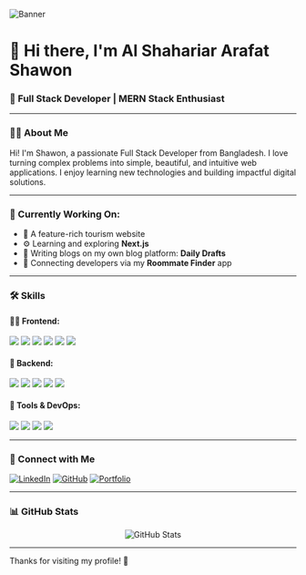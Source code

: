 ![Banner](https://i.postimg.cc/yxRJ5Q0q/Blue-Modern-Corporate-Staff-Profile-Linked-In-Banner.png)

# 👋 Hi there, I'm **Al Shahariar Arafat Shawon**
### 🚀 Full Stack Developer | MERN Stack Enthusiast

---

### 🧑‍💻 About Me
Hi! I'm Shawon, a passionate Full Stack Developer from Bangladesh. I love turning complex problems into simple, beautiful, and intuitive web applications. I enjoy learning new technologies and building impactful digital solutions.

---

### 📌 Currently Working On:
- 🚧 A feature-rich tourism website
- ⚙️ Learning and exploring **Next.js**
- 📝 Writing blogs on my own blog platform: **Daily Drafts**
- 🤝 Connecting developers via my **Roommate Finder** app

---

### 🛠️ Skills

#### 👨‍🎨 Frontend:
<p>
  <img src="https://img.shields.io/badge/HTML5-E34F26?style=for-the-badge&logo=html5&logoColor=white"/>
  <img src="https://img.shields.io/badge/CSS3-1572B6?style=for-the-badge&logo=css3&logoColor=white"/>
  <img src="https://img.shields.io/badge/JavaScript-F7DF1E?style=for-the-badge&logo=javascript&logoColor=black"/>
  <img src="https://img.shields.io/badge/TypeScript-3178C6?style=for-the-badge&logo=typescript&logoColor=white"/>
  <img src="https://img.shields.io/badge/React-61DAFB?style=for-the-badge&logo=react&logoColor=black"/>
  <img src="https://img.shields.io/badge/Tailwind_CSS-38B2AC?style=for-the-badge&logo=tailwind-css&logoColor=white"/>
</p>

#### 🧠 Backend:
<p>
  <img src="https://img.shields.io/badge/Node.js-339933?style=for-the-badge&logo=nodedotjs&logoColor=white"/>
  <img src="https://img.shields.io/badge/Express.js-000000?style=for-the-badge&logo=express&logoColor=white"/>
  <img src="https://img.shields.io/badge/MongoDB-47A248?style=for-the-badge&logo=mongodb&logoColor=white"/>
  <img src="https://img.shields.io/badge/PostgreSQL-336791?style=for-the-badge&logo=postgresql&logoColor=white"/>
  <img src="https://img.shields.io/badge/MySQL-00758F?style=for-the-badge&logo=mysql&logoColor=white"/>
</p>

#### 🧰 Tools & DevOps:
<p>
  <img src="https://img.shields.io/badge/Git-F05032?style=for-the-badge&logo=git&logoColor=white"/>
  <img src="https://img.shields.io/badge/GitHub-181717?style=for-the-badge&logo=github&logoColor=white"/>
  <img src="https://img.shields.io/badge/Vercel-000000?style=for-the-badge&logo=vercel&logoColor=white"/>
  <img src="https://img.shields.io/badge/Docker-2496ED?style=for-the-badge&logo=docker&logoColor=white"/>
</p>

---

### 🔗 Connect with Me
[![LinkedIn](https://img.shields.io/badge/LinkedIn-blue?style=for-the-badge&logo=linkedin&logoColor=white)](https://www.linkedin.com/in/your-profile)
[![GitHub](https://img.shields.io/badge/GitHub-black?style=for-the-badge&logo=github&logoColor=white)](https://github.com/your-username)
[![Portfolio](https://img.shields.io/badge/Portfolio-000?style=for-the-badge&logo=firefox&logoColor=white)](https://yourportfolio.com)

---

### 📊 GitHub Stats
<p align="center">
  <img src="https://github-readme-stats.vercel.app/api?username=shahariarshawon&show_icons=true&theme=tokyonight" alt="GitHub Stats"/>
  <br/>

</p>

---

Thanks for visiting my profile! 🚀
